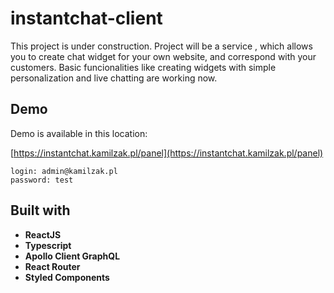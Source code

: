 # instantchat-client

This project is under construction. Project will be a service , which allows you to create chat widget for your own website, and correspond with your customers. Basic funcionalities like creating widgets with simple personalization and live chatting are working now.

## Demo

Demo is available in this location:

[https://instantchat.kamilzak.pl/panel](https://instantchat.kamilzak.pl/panel)

```
login: admin@kamilzak.pl
password: test
```

## Built with

- **ReactJS**
- **Typescript**
- **Apollo Client GraphQL**
- **React Router**
- **Styled Components**
